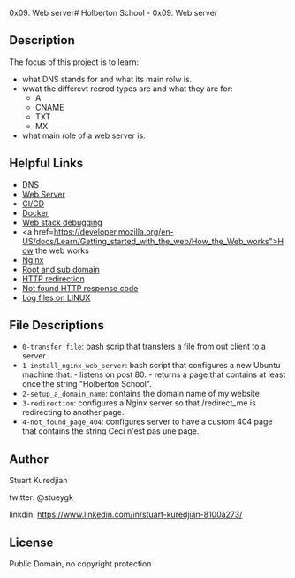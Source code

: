 0x09. Web server#  Holberton School - 0x09. Web server
## Description

The focus of this project is to learn:
* what DNS stands for and what its main rolw is.
* wwat the differevt recrod types are and what they are for:
  - A
  - CNAME
  - TXT
  - MX
* what main role of a web server is.


## Helpful Links
* <a hef="https://intranet.hbtn.io/concepts/12">DNS</a>
* <a href="https://intranet.hbtn.io/concepts/17">Web Server<a/>
* <a href="https://intranet.hbtn.io/concepts/43">CI/CD</a>
* <a href="https://intranet.hbtn.io/concepts/65">Docker</a>
* <a href="https://intranet.hbtn.io/concepts/68">Web stack debugging</a>
* <a href=https://developer.mozilla.org/en-US/docs/Learn/Getting_started_with_the_web/How_the_Web_works">How the web works</a>
* <a href="https://en.wikipedia.org/wiki/Nginx">Nginx</a>
* <a href="https://support.landingi.com/article/147-the-root-domain-and-sub-domain-differences">Root and sub domain</a>
* <a href="https://moz.com/learn/seo/redirection">HTTP redirection</a>
* <a href="https://en.wikipedia.org/wiki/HTTP_404">Not found HTTP response code</a>
* <a href="https://www.cyberciti.biz/faq/ubuntu-linux-gnome-system-log-viewer/">Log files on LINUX</a>

## File Descriptions
- `0-transfer_file`: bash scrip that transfers a file from out client to a server
- `1-install_nginx_web_server`: bash script that configures a new Ubuntu machine that:
  		- listens on post 80.
		- returns a page that contains at least once the string "Holberton School".
- `2-setup_a_domain_name`: contains the domain name of my website
- `3-redirection`: configures a Nginx server so that /redirect_me is redirecting to another page.
- `4-not_found_page_404`: configures server to have a custom 404 page that contains the string Ceci n'est pas une page..

## Author
Stuart Kuredjian

twitter: @stueygk

linkdin: https://www.linkedin.com/in/stuart-kuredjian-8100a273/

## License
Public Domain, no copyright protection